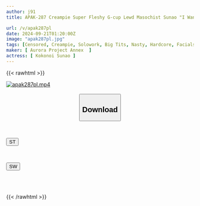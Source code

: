 ```yaml
---
author: j91
title: APAK-287 Creampie Super Fleshy G-cup Lewd Masochist Sunao "I Want To Kiss You A Lot! I'm Cumming!" A Plump Big-breasted Gloomy Student And A Direct Hit To The Uterus Convulsing SEX! A Carnal Girl Who Keeps Breathing Heavily And Shaking Her Hips Lewd Climax Student Guidance Art College Student Sunao Kui

url: /v/apak287pl
date: 2024-09-21T01:20:00Z
image: "apak287pl.jpg"
tags: [Censored, Creampie, Solowork, Big Tits, Nasty, Hardcore, Facials, Acme · Orgasm	]
maker: [ Aurora Project Annex  ]
actress: [ Kokonoi Sunao ]
---
```



{{< rawhtml >}}

<div class="video" data-videoid="Xr1lyKk2BahDOAp">
    <a href="javascript:;">
        <img src="/v/apak287pl/apak287pl.jpg" width="WIDTH" height="HEIGHT" alt="apak287pl.mp4" loading="lazy">
    </a>
</div>

<script type="text/javascript" src="https://j91.asia/asset/on-demand-st.js"></script>

<br>
  <link rel="stylesheet" href="https://j91.asia/asset/bs5.css">
  
  <center>
  <button class="btn btn-primary" type="button" data-bs-toggle="collapse" data-bs-target=".multi-collapse" aria-expanded="false" aria-controls="multiCollapseExample1 multiCollapseExample2"><h2>Download</h2></button></center>
</p>
<div class="row">
  <div class="col">
    <div class="collapse multi-collapse" id="multiCollapseExample1">
      <div class="card card-body">
	      	      <br>
<div class="buttons">  
<p><a href="/v/apak287pl/st.html" target="_blank"><button class="btn-hover color-3"><i class="fa fa-download"></i> ST</button></a></p></div>
    </div>
  </div>
</div>
  <div class="col">
    <div class="collapse multi-collapse" id="multiCollapseExample2">
      <div class="card card-body">
	      <br>
<div class="buttons">
<p><a href="/v/apak287pl/sw.html" target="_blank"><button class="btn-hover color-2"><i class="fa fa-download"></i> SW</button></a></p></div>
<br><br>
      </div>
    </div>
  </div>
</div>

{{< /rawhtml >}}